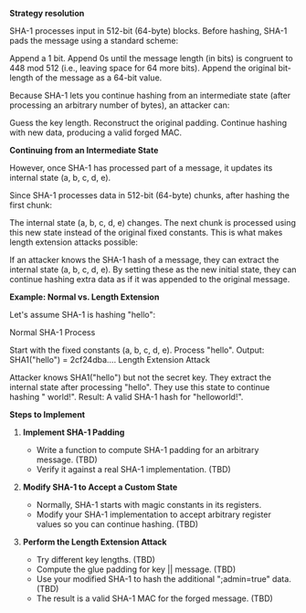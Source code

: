 **Strategy resolution**

SHA-1 processes input in 512-bit (64-byte) blocks. Before hashing, SHA-1 pads the message using a standard scheme:

Append a 1 bit.
Append 0s until the message length (in bits) is congruent to 448 mod 512 (i.e., leaving space for 64 more bits).
Append the original bit-length of the message as a 64-bit value.

Because SHA-1 lets you continue hashing from an intermediate state (after processing an arbitrary number of bytes), an attacker can:

Guess the key length.
Reconstruct the original padding.
Continue hashing with new data, producing a valid forged MAC.

**Continuing from an Intermediate State**

However, once SHA-1 has processed part of a message, it updates its internal state (a, b, c, d, e).

Since SHA-1 processes data in 512-bit (64-byte) chunks, after hashing the first chunk:

The internal state (a, b, c, d, e) changes.
The next chunk is processed using this new state instead of the original fixed constants.
This is what makes length extension attacks possible:

If an attacker knows the SHA-1 hash of a message, they can extract the internal state (a, b, c, d, e).
By setting these as the new initial state, they can continue hashing extra data as if it was appended to the original message.

**Example: Normal vs. Length Extension**

Let's assume SHA-1 is hashing "hello":

Normal SHA-1 Process

Start with the fixed constants (a, b, c, d, e).
Process "hello".
Output: SHA1("hello") = 2cf24dba....
Length Extension Attack

Attacker knows SHA1("hello") but not the secret key.
They extract the internal state after processing "hello".
They use this state to continue hashing " world!".
Result: A valid SHA-1 hash for "hello<glue-padding>world!".

**Steps to Implement**

1. **Implement SHA-1 Padding**

    * Write a function to compute SHA-1 padding for an arbitrary message. (TBD)
    * Verify it against a real SHA-1 implementation. (TBD)

2. **Modify SHA-1 to Accept a Custom State**

    * Normally, SHA-1 starts with magic constants in its registers.
    * Modify your SHA-1 implementation to accept arbitrary register values so you can continue hashing. (TBD)

3. **Perform the Length Extension Attack**

    * Try different key lengths. (TBD)
    * Compute the glue padding for key || message. (TBD)
    * Use your modified SHA-1 to hash the additional ";admin=true" data. (TBD)
    * The result is a valid SHA-1 MAC for the forged message. (TBD)



